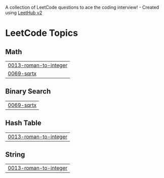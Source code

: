 A collection of LeetCode questions to ace the coding interview! - Created using [LeetHub v2](https://github.com/arunbhardwaj/LeetHub-2.0)
<!---LeetCode Topics Start-->
# LeetCode Topics
## Math
|  |
| ------- |
| [0013-roman-to-integer](https://github.com/himanshuT7-dev/Leetcode-Solutions/tree/master/0013-roman-to-integer) |
| [0069-sqrtx](https://github.com/himanshuT7-dev/Leetcode-Solutions/tree/master/0069-sqrtx) |
## Binary Search
|  |
| ------- |
| [0069-sqrtx](https://github.com/himanshuT7-dev/Leetcode-Solutions/tree/master/0069-sqrtx) |
## Hash Table
|  |
| ------- |
| [0013-roman-to-integer](https://github.com/himanshuT7-dev/Leetcode-Solutions/tree/master/0013-roman-to-integer) |
## String
|  |
| ------- |
| [0013-roman-to-integer](https://github.com/himanshuT7-dev/Leetcode-Solutions/tree/master/0013-roman-to-integer) |
<!---LeetCode Topics End-->